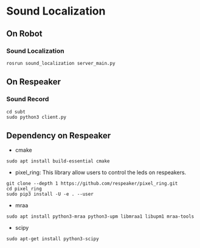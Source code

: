 # Sound Localization

## On Robot
### Sound Localization
```
rosrun sound_localization server_main.py
```

## On Respeaker
### Sound Record
```
cd subt
sudo python3 client.py
```

## Dependency on Respeaker

- cmake
```
sudo apt install build-essential cmake
```

- pixel_ring: This library allow users to control the leds on respeakers.
```
git clone --depth 1 https://github.com/respeaker/pixel_ring.git
cd pixel_ring
sudo pip3 install -U -e . --user
```

- mraa
```
sudo apt install python3-mraa python3-upm libmraa1 libupm1 mraa-tools
```

- scipy
```
sudo apt-get install python3-scipy
```
